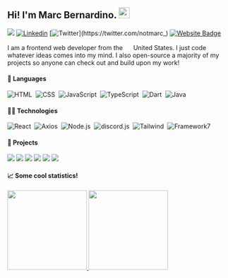 ## Hi! I'm Marc Bernardino. <img src="https://media.giphy.com/media/hvRJCLFzcasrR4ia7z/giphy.gif" width="25">
![](https://visitor-badge.glitch.me/badge?page_id=github.com/imedra)
[![Linkedin](https://img.shields.io/badge/-marcreniel-05122A?style=flat-square&logo=Linkedin&logoColor=white&link=https://www.linkedin.com/in/marcreniel)](https://www.linkedin.com/in/marcreniel)
[![Twitter](https://img.shields.io/badge/-@notmarc_-05122A?style=flat-square&&logo=twitter&logoColor=white&link=https://twitter.com/notmarc_)](https://twitter.com/notmarc_)
[![Website Badge](https://img.shields.io/badge/-notmarc.me-05122A?style=flat-square&logo=Google-Chrome&logoColor=white&link=https://notmarc.me)](https://notmarc.me)

I am a frontend web developer from the <img src="https://emojipedia-us.s3.dualstack.us-west-1.amazonaws.com/thumbs/120/twitter/282/flag-united-states_1f1fa-1f1f8.png" width="16px">  United States. I just code whatever ideas comes into my mind. I also open-source a majority of my projects so anyone can check out and build upon my work!

#### 📜 Languages
![HTML](https://img.shields.io/badge/-HTML-05122A?style=flat-square&logo=HTML5)&nbsp;
![CSS](https://img.shields.io/badge/-CSS-05122A?style=flat-square&logo=CSS3&logoColor=1572B6)&nbsp;
![JavaScript](https://img.shields.io/badge/-JavaScript-05122A?style=flat-square&logo=javascript)&nbsp; 
![TypeScript](https://img.shields.io/badge/-TypeScript-05122A?style=flat-square&logo=typescript)&nbsp;
![Dart](https://img.shields.io/badge/-Learning_Dart-05122A?style=flat-square&logo=Dart)&nbsp; 
![Java](https://img.shields.io/badge/-Learning_Java-05122A?style=flat-square&logo=)&nbsp; 

#### 👨‍💻 Technologies
![React](https://img.shields.io/badge/-React-05122A?style=flat-square&logo=react)&nbsp;
![Axios](https://img.shields.io/badge/-Axios-05122A?style=flat-square&logo=axios)&nbsp;
![Node.js](https://img.shields.io/badge/-Node.js-05122A?style=flat-square&logo=node.js)&nbsp;
![discord.js](https://img.shields.io/badge/-discord.js-05122A?style=flat-square&logo=discord)&nbsp;
![Tailwind](https://img.shields.io/badge/-Tailwind_CSS-05122A?style=flat-square&logo=tailwindcss)&nbsp;
![Framework7](https://img.shields.io/badge/-Framework7-05122A?style=flat-square&logo=framework7)&nbsp;


#### 📝 Projects
[![](https://img.shields.io/badge/-🌐_notmarc.me-05122A?style=flat-square)](https://github.com/marcreniel/notmarc.me)
[![](https://img.shields.io/badge/-_discordCGPT-05122A?style=flat-square&logo=discord)](https://github.com/marcreniel/discordCGPT)
[![](https://img.shields.io/badge/-🍁_Maple-05122A?style=flat-square)](https://github.com/marcreniel/Maple)
[![](https://img.shields.io/badge/-🎧_Headphones-05122A?style=flat-square)](https://github.com/marcreniel/Headphones)
[![](https://img.shields.io/badge/-🦠_ChiVaxTrack-05122A?style=flat-square)](https://github.com/marcreniel/ChiVaxTrack)
[![](https://img.shields.io/badge/-🥷_shrtn.ninja-05122A?style=flat-square)](https://github.com/marcreniel/shrtn.ninja)



#### 📈 Some cool statistics!
<a href="https://github.com/marcreniel">
  <img height="180em" src="https://github-readme-stats-eight-theta.vercel.app/api?username=marcreniel&show_icons=true&theme=tokyonight&include_all_commits=true&count_private=true"/>
  <img height="180em" src="https://github-readme-stats-eight-theta.vercel.app/api/top-langs/?username=marcreniel&layout=compact&langs_count=8&theme=tokyonight"/>
</a>
